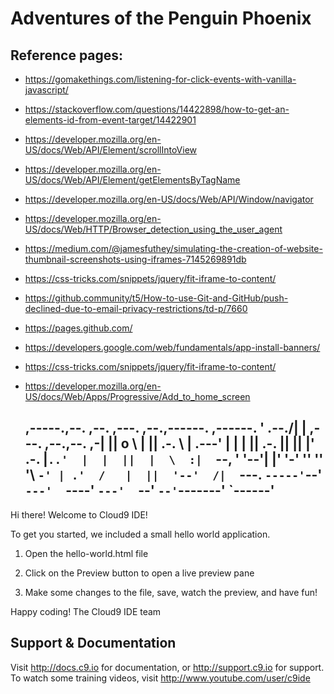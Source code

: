# Adventures of the Penguin Phoenix

## Reference pages:
* https://gomakethings.com/listening-for-click-events-with-vanilla-javascript/
* https://stackoverflow.com/questions/14422898/how-to-get-an-elements-id-from-event-target/14422901
* https://developer.mozilla.org/en-US/docs/Web/API/Element/scrollIntoView
* https://developer.mozilla.org/en-US/docs/Web/API/Element/getElementsByTagName
* https://developer.mozilla.org/en-US/docs/Web/API/Window/navigator
* https://developer.mozilla.org/en-US/docs/Web/HTTP/Browser_detection_using_the_user_agent
* https://medium.com/@jamesfuthey/simulating-the-creation-of-website-thumbnail-screenshots-using-iframes-7145269891db
* https://css-tricks.com/snippets/jquery/fit-iframe-to-content/
* https://github.community/t5/How-to-use-Git-and-GitHub/push-declined-due-to-email-privacy-restrictions/td-p/7660
* https://pages.github.com/
* https://developers.google.com/web/fundamentals/app-install-banners/
* https://css-tricks.com/snippets/jquery/fit-iframe-to-content/
* https://developer.mozilla.org/en-US/docs/Web/Apps/Progressive/Add_to_home_screen




     ,-----.,--.                  ,--. ,---.   ,--.,------.  ,------.
    '  .--./|  | ,---. ,--.,--. ,-|  || o   \  |  ||  .-.  \ |  .---'
    |  |    |  || .-. ||  ||  |' .-. |`..'  |  |  ||  |  \  :|  `--, 
    '  '--'\|  |' '-' ''  ''  '\ `-' | .'  /   |  ||  '--'  /|  `---.
     `-----'`--' `---'  `----'  `---'  `--'    `--'`-------' `------'
    ----------------------------------------------------------------- 


Hi there! Welcome to Cloud9 IDE!

To get you started, we included a small hello world application.

1) Open the hello-world.html file

2) Click on the Preview button to open a live preview pane

3) Make some changes to the file, save, watch the preview, and have fun!

Happy coding!
The Cloud9 IDE team


## Support & Documentation

Visit http://docs.c9.io for documentation, or http://support.c9.io for support.
To watch some training videos, visit http://www.youtube.com/user/c9ide
